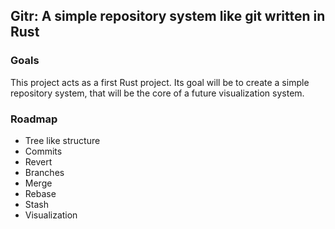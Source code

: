 ## Gitr: A simple repository system like git written in Rust

### Goals

This project acts as a first Rust project. Its goal will be to create a simple repository system, that will be the core of a future visualization system.

### Roadmap

- Tree like structure
- Commits
- Revert
- Branches
- Merge
- Rebase
- Stash
- Visualization